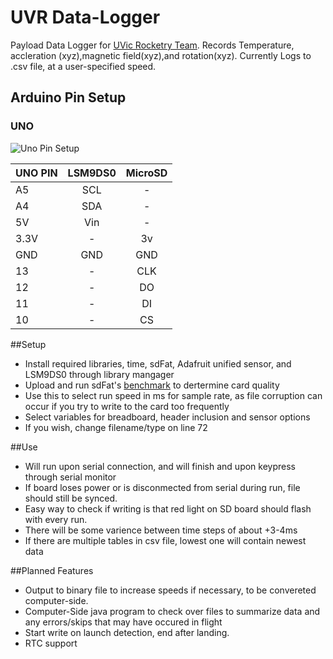 # UVR Data-Logger
Payload Data Logger for [UVic Rocketry Team](http://rocketry.engr.uvic.ca/).
Records Temperature, accleration (xyz),magnetic field(xyz),and rotation(xyz).
Currently Logs to .csv file, at a user-specified speed.
## Arduino Pin Setup
### UNO
![Uno Pin Setup](https://vgy.me/Xjas9s.jpg)

|UNO PIN|LSM9DS0  |MicroSD  |
|-------|:-------:|:-------:|
|A5     |SCL      |   -     |
|A4     |SDA      |   -     |
|5V     |Vin      |   -     |
|3.3V   |    -    |   3v    |
|GND    |GND      |   GND   |
|13     |    -    |   CLK   |
|12     |    -    |   DO    |
|11     |    -    |   DI    |
|10     |    -    |   CS    |
##Setup
* Install required libraries, time, sdFat, Adafruit unified sensor, and LSM9DS0 through library mangager
* Upload and run sdFat's [benchmark](https://github.com/greiman/SdFat/blob/master/SdFat/examples/bench/bench.ino) to dertermine card quality 
* Use this to select run speed in ms for sample rate, as file corruption can occur if you try to write to the card too frequently
* Select variables for breadboard, header inclusion and sensor options 
* If you wish, change filename/type on line 72

##Use
* Will run upon serial connection, and will finish and upon keypress through serial monitor
* If board loses power or is disconmected from serial during run, file should still be synced.
* Easy way to check if writing is that red light on SD board should flash with every run.
* There will be some varience between time steps of about +3-4ms
* If there are multiple tables in csv file, lowest one will contain newest data

##Planned Features
* Output to binary file to increase speeds if necessary, to be convereted computer-side.
* Computer-Side java program to check over files to summarize data and any errors/skips that may have occured in flight
* Start write on launch detection, end after landing.
* RTC support
